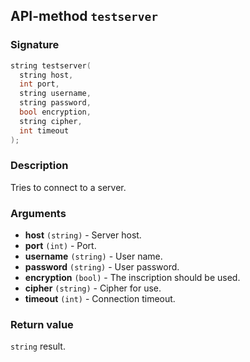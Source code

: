 ## API-method `testserver`

### Signature
``` c++
string testserver(
  string host, 
  int port, 
  string username, 
  string password, 
  bool encryption, 
  string cipher, 
  int timeout
);
```

### Description
Tries to connect to a server.

### Arguments
- **host** `(string)` - Server host.
- **port** `(int)` - Port.
- **username** `(string)` - User name.
- **password** `(string)` - User password.
- **encryption** `(bool)` - The inscription should be used.
- **cipher** `(string)` - Cipher for use.
- **timeout** `(int)` - Connection timeout.

### Return value
`string` result.
